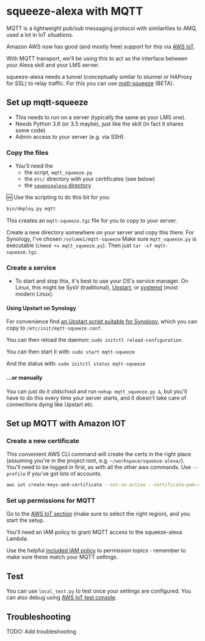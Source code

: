 squeeze-alexa with MQTT
=======================

MQTT is a lightweight pub/sub messaging protocol with similarities to AMQ, used a lot in IoT situations.

Amazon AWS now has good (and mostly free) support for this via [AWS IoT](https://aws.amazon.com/iot/).

With MQTT transport, we'll be using this to act as the interface between your Alexa skill and your LMS server.

squeeze-alexa needs a tunnel (conceptually similar to stunnel or HAProxy for SSL) to relay traffic.
For this you can use [mqtt-squeeze](../mqtt_squeeze.py) (BETA).



Set up mqtt-squeeze
-------------------
 * This needs to run on a server (typically the same as your LMS one).
 * Needs Python 3.6 (or 3.5 maybe), just like the skill (in fact it shares some code)
 * Admin access to your server (e.g. via SSH).

### Copy the files
 * You'll need the
   * the script, `mqtt_squeeze.py`
   * the `etc/` directory with your certificates (see below)
   * the [`squeezealexa` directory](../squeezealexa)

:new: Use the scripting to do this bit for you:
```bash
bin/deploy.py mqtt
```
This creates an `mqtt-squeeze.tgz` file for you to copy to your server.

Create a new directory somewhere on your server and copy this there.
For Synology, I've chosen `/volume1/mqtt-squeeze`
Make sure `mqtt_squeeze.py` is executable (`chmod +x mqtt_squeeze.py`).
Then just `tar -xf mqtt-squeeze.tgz`.

### Create a service
 * To start and stop this, it's best to use your OS's service manager.
On Linux, this might be SysV (traditional), [Upstart](https://en.wikipedia.org/wiki/Upstart), or [systemd](https://en.wikipedia.org/wiki/Systemd) (most modern Linux).

#### Using Upstart on Synology
For convenience find [an Upstart script suitable for Synology](example-config/upstart/mqtt-squeeze.conf),
which you can copy to `/etc/init/mqtt-squeeze.conf`.

You can then reload the daemon: `sudo initctl reload-configuration`.

You can then start it with:
`sudo start mqtt-squeeze`

And the status with:
`sudo initctl status mqtt-squeeze`

#### ...or manually
You can just do it oldschool and run `nohup mqtt_squeeze.py &`,
but you'll have to do this every time your server starts,
and it doesn't take care of connections dying like Upstart etc.


Set up MQTT with Amazon IOT
---------------------------

### Create a new certificate

This convenient AWS CLI command will create the certs in the right place (assuming you're in the project root, e.g. `~/workspace/squeeze-alexa/`).
You'll need to be logged in first, as with all the other aws commands.
Use `--profile` if you've got lots of accounts.

```bash
aws iot create-keys-and-certificate --set-as-active --certificate-pem-outfile etc/certs/iot-certificate.pem.crt --private-key-outfile etc/certs/iot-private.pem.key
```


### Set up permissions for MQTT

Go to the [AWS IoT section](https://console.aws.amazon.com/iot/) (make sure to select the right region), and you start the setup.

You'll need an IAM policy to grant MQTT access to the squeeze-alexa Lambda.

Use the helpful [included IAM policy](example-config/iot-iam-policy.json) to permission topics - remember to make sure these match your MQTT settings.



Test
----

You can use `local_test.py` to test once your settings are configured.
You can also debug using [AWS IoT test console](https://console.aws.amazon.com/iot/home#/test).


Troubleshooting
---------------

TODO: Add troubleshooting
